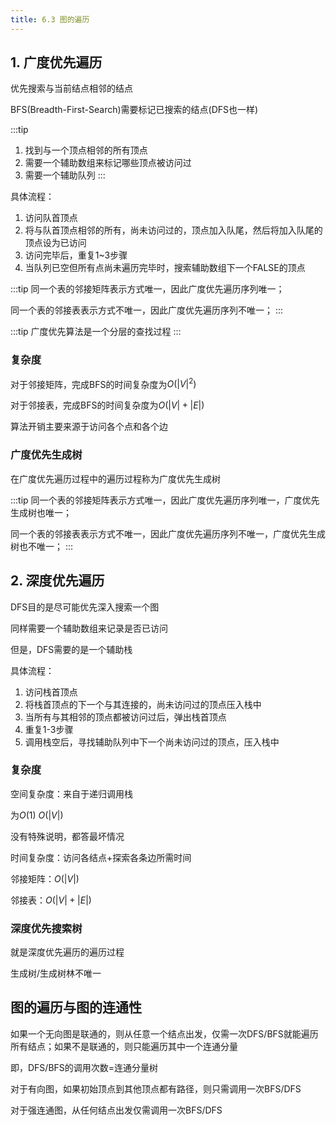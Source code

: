 ```yaml
---
title: 6.3 图的遍历
---
```

## 1. 广度优先遍历

优先搜索与当前结点相邻的结点

BFS(Breadth-First-Search)需要标记已搜索的结点(DFS也一样)

:::tip
1. 找到与一个顶点相邻的所有顶点
2. 需要一个辅助数组来标记哪些顶点被访问过
3. 需要一个辅助队列
:::

具体流程：

1. 访问队首顶点
2. 将与队首顶点相邻的所有，尚未访问过的，顶点加入队尾，然后将加入队尾的顶点设为已访问
3. 访问完毕后，重复1\~3步骤
4. 当队列已空但所有点尚未遍历完毕时，搜索辅助数组下一个FALSE的顶点

:::tip
同一个表的邻接矩阵表示方式唯一，因此广度优先遍历序列唯一；

同一个表的邻接表表示方式不唯一，因此广度优先遍历序列不唯一；
:::

:::tip
广度优先算法是一个分层的查找过程
:::

### 复杂度

对于邻接矩阵，完成BFS的时间复杂度为$O(|V|^2)$

对于邻接表，完成BFS的时间复杂度为$O(|V|+|E|)$

算法开销主要来源于访问各个点和各个边

### 广度优先生成树

在广度优先遍历过程中的遍历过程称为广度优先生成树

:::tip
同一个表的邻接矩阵表示方式唯一，因此广度优先遍历序列唯一，广度优先生成树也唯一；

同一个表的邻接表表示方式不唯一，因此广度优先遍历序列不唯一，广度优先生成树也不唯一；
:::

## 2. 深度优先遍历

DFS目的是尽可能优先深入搜索一个图

同样需要一个辅助数组来记录是否已访问

但是，DFS需要的是一个辅助栈

具体流程：

1. 访问栈首顶点
2. 将栈首顶点的下一个与其连接的，尚未访问过的顶点压入栈中
3. 当所有与其相邻的顶点都被访问过后，弹出栈首顶点
4. 重复1-3步骤
5. 调用栈空后，寻找辅助队列中下一个尚未访问过的顶点，压入栈中
### 复杂度
空间复杂度：来自于递归调用栈

为$O(1)~O(|V|)$

没有特殊说明，都答最坏情况

时间复杂度：访问各结点+探索各条边所需时间

邻接矩阵：$O(|V|)$

邻接表：$O(|V|+|E|)$

### 深度优先搜索树
就是深度优先遍历的遍历过程

生成树/生成树林不唯一
## 图的遍历与图的连通性

如果一个无向图是联通的，则从任意一个结点出发，仅需一次DFS/BFS就能遍历所有结点；如果不是联通的，则只能遍历其中一个连通分量

即，DFS/BFS的调用次数=连通分量树

对于有向图，如果初始顶点到其他顶点都有路径，则只需调用一次BFS/DFS

对于强连通图，从任何结点出发仅需调用一次BFS/DFS














